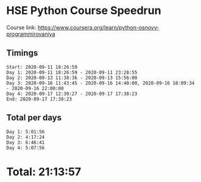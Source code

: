 # HSE Python Course Speedrun
Course link: https://www.coursera.org/learn/python-osnovy-programmirovaniya

## Timings
```
Start: 2020-09-11 18:26:59
Day 1: 2020-09-11 18:26:59 - 2020-09-11 23:28:55
Day 2: 2020-09-13 11:38:36 - 2020-09-13 15:56:00
Day 3: 2020-09-16 11:43:45 - 2020-09-16 14:40:00, 2020-09-16 18:09:34 - 2020-09-16 22:00:00
Day 4: 2020-09-17 12:30:27 - 2020-09-17 17:38:23
End: 2020-09-17 17:38:23
```

## Total per days
```
Day 1: 5:01:56
Day 2: 4:17:24
Day 3: 6:46:41
Day 4: 5:07:56
```

# Total: 21:13:57
